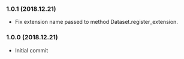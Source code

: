### 1.0.1 (2018.12.21)

- Fix extension name passed to method Dataset.register_extension.

### 1.0.0 (2018.12.21)

* Initial commit
